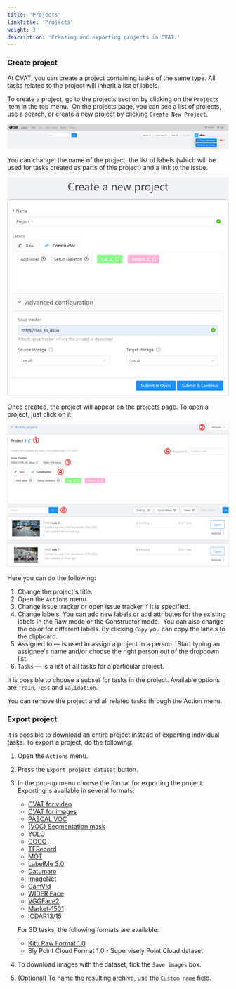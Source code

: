 ```yaml
---
title: 'Projects'
linkTitle: 'Projects'
weight: 3
description: 'Creating and exporting projects in CVAT.'
---
```


### Create project

At CVAT, you can create a project containing tasks of the same type.
All tasks related to the project will inherit a list of labels.

To create a project, go to the projects section by clicking on the `Projects` item in the top menu. 
On the projects page, you can see a list of projects, use a search, or create a new project by clicking `Create New Project`.

![](/images/image190.jpg)

You can change: the name of the project, the list of labels
(which will be used for tasks created as parts of this project) and a link to the issue.

![](/images/image191.jpg)

Once created, the project will appear on the projects page. To open a project, just click on it.

![](/images/image192_mapillary_vistas.jpg)

Here you can do the following:

1. Change the project's title.
1. Open the `Actions` menu.
1. Change issue tracker or open issue tracker if it is specified.
1. Change labels.
   You can add new labels or add attributes for the existing labels in the Raw mode or the Constructor mode. 
   You can also change the color for different labels. By clicking `Copy` you can copy the labels to the clipboard.
1. Assigned to — is used to assign a project to a person.
   Start typing an assignee's name and/or choose the right person out of the dropdown list.
1. `Tasks` — is a list of all tasks for a particular project.

It is possible to choose a subset for tasks in the project. Available options are `Train`, `Test` and `Validation`.

You can remove the project and all related tasks through the Action menu.

### Export project

It is possible to download an entire project instead of exporting individual tasks.
To export a project, do the following:

1. Open the `Actions` menu.
1. Press the `Export project dataset` button.
1. In the pop-up menu choose the format for exporting the project. Exporting is available in several formats:
   - [CVAT for video](/docs/manual/advanced/xml_format/#interpolation)
   - [CVAT for images](/docs/manual/advanced/xml_format/#annotation)
   - [PASCAL VOC](http://host.robots.ox.ac.uk/pascal/VOC/)
   - [(VOC) Segmentation mask](http://host.robots.ox.ac.uk/pascal/VOC/)
   - [YOLO](https://pjreddie.com/darknet/yolo/)
   - [COCO](http://cocodataset.org/#format-data)
   - [TFRecord](https://www.tensorflow.org/tutorials/load_data/tfrecord)
   - [MOT](https://motchallenge.net/)
   - [LabelMe 3.0](http://labelme.csail.mit.edu/Release3.0/)
   - [Datumaro](https://github.com/openvinotoolkit/cvat/tree/develop/cvat/apps/dataset_manager/formats/datumaro)
   - [ImageNet](http://www.image-net.org/)
   - [CamVid](http://mi.eng.cam.ac.uk/research/projects/VideoRec/CamVid/)
   - [WIDER Face](http://shuoyang1213.me/WIDERFACE/)
   - [VGGFace2](https://github.com/ox-vgg/vgg_face2)
   - [Market-1501](https://www.aitribune.com/dataset/2018051063)
   - [ICDAR13/15](https://rrc.cvc.uab.es/?ch=2)

    For 3D tasks, the following formats are available:
    - [Kitti Raw Format 1.0](http://www.cvlibs.net/datasets/kitti/raw_data.php)
    - Sly Point Cloud Format 1.0  - Supervisely Point Cloud dataset

1. To download images with the dataset, tick the `Save images` box.
1. (Optional) To name the resulting archive, use the `Custom name` field.
